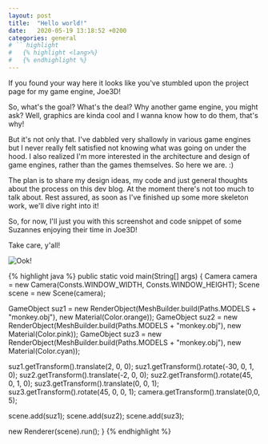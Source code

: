 ```yaml
---
layout: post
title:  "Hello world!"
date:   2020-05-19 13:18:52 +0200
categories: general
# `` highlight
#   {% highlight <lang>%}
#   {% endhighlight %}
---
```

If you found your way here it looks like you've stumbled upon the project page for my game engine, Joe3D!

So, what's the goal? What's the deal? Why another game engine, you might ask? Well, graphics are kinda cool and I wanna know how to do them, that's why!

But it's not only that. I've dabbled very shallowly in various game engines but I never really felt satisfied not knowing what was going on under the hood. I also realized I'm more interested in the architecture and design of game engines, rather than the games themselves. So here we are. :)

The plan is to share my design ideas, my code and just general thoughts about the process on this dev blog. At the moment there's not too much to talk about. Rest assured, as soon as I've finished up some more skeleton work, we'll dive right into it!

So, for now, I'll just you with this screenshot and code snippet of some Suzannes enjoying their time in Joe3D!

Take care, y'all!

![Ook!](assets/imgs/suzannes.png)

{% highlight java %}
public static void main(String[] args) {
  Camera camera = new Camera(Consts.WINDOW_WIDTH, Consts.WINDOW_HEIGHT);
  Scene scene = new Scene(camera);

  GameObject suz1 = new RenderObject(MeshBuilder.build(Paths.MODELS + "monkey.obj"), 
    new Material(Color.orange));
  GameObject suz2 = new RenderObject(MeshBuilder.build(Paths.MODELS + "monkey.obj"), 
    new Material(Color.pink));
  GameObject suz3 = new RenderObject(MeshBuilder.build(Paths.MODELS + "monkey.obj"), 
    new Material(Color.cyan));

  suz1.getTransform().translate(2, 0, 0);
  suz1.getTransform().rotate(-30, 0, 1, 0);
  suz2.getTransform().translate(-2, 0, 0);
  suz2.getTransform().rotate(45, 0, 1, 0);
  suz3.getTransform().translate(0, 0, 1);
  suz3.getTransform().rotate(45, 0, 0, 1);
  camera.getTransform().translate(0,0, 5);

  scene.add(suz1);
  scene.add(suz2);
  scene.add(suz3);

  new Renderer(scene).run();
}
{% endhighlight %}